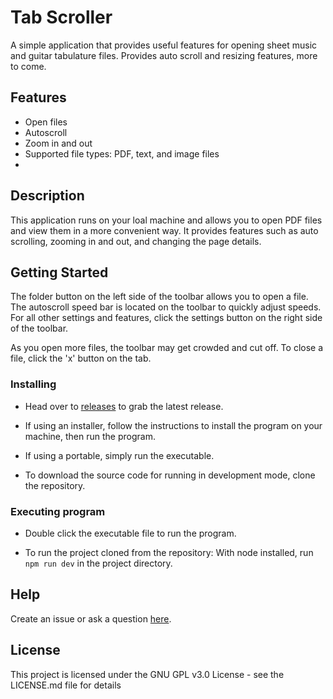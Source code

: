 
# Tab Scroller

A simple application that provides useful features for opening sheet music and guitar tabulature files.
Provides auto scroll and resizing features, more to come. 

## Features
- Open files
- Autoscroll
- Zoom in and out
 - Supported file types: PDF, text, and image files
 - 
## Description

This application runs on your loal machine and allows you to open PDF files and view them in a more convenient way. It provides features such as auto scrolling, zooming in and out, and changing the page details. 

## Getting Started

The folder button on the left side of the toolbar allows you to open a file. The autoscroll speed bar is located on the toolbar to quickly adjust speeds. For all other settings and features, click the settings button on the right side of the toolbar.

As you open more files, the toolbar may get crowded and cut off. To close a file, click the 'x' button on the tab.

### Installing

* Head over to [releases](https://github.com/RealLacuni/tabscroller/releases) to grab the latest release.

* If using an installer, follow the instructions to install the program on your machine, then run the program.
* If using a portable, simply run the executable.

* To download the source code for running in development mode, clone the repository.

### Executing program

* Double click the executable file to run the program. 

* To run the project cloned from the repository: With node installed, run `npm run dev` in the project directory.

## Help

Create an issue or ask a question [here](https://github.com/RealLacuni/tabscroller/issues).

## License

This project is licensed under the GNU GPL v3.0 License - see the LICENSE.md file for details
